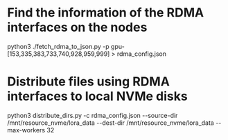 
# Find the information of the RDMA interfaces on the nodes
python3 ./fetch_rdma_to_json.py -p gpu-[153,335,383,733,740,928,959,999] > rdma_config.json

# Distribute files using RDMA interfaces to local NVMe disks
python3 distribute_dirs.py -c rdma_config.json --source-dir /mnt/resource_nvme/lora_data --dest-dir /mnt/resource_nvme/lora_data --max-workers 32